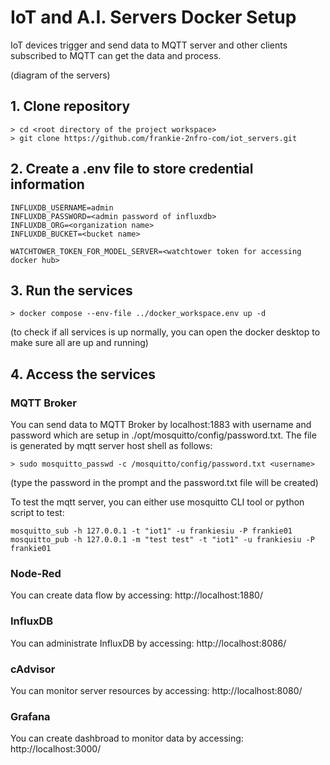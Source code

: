 # IoT and A.I. Servers Docker Setup
IoT devices trigger and send data to MQTT server and other clients subscribed to MQTT can get the data and process. 

(diagram of the servers)


## 1. Clone repository
```
> cd <root directory of the project workspace>
> git clone https://github.com/frankie-2nfro-com/iot_servers.git
```

## 2. Create a .env file to store credential information
```
INFLUXDB_USERNAME=admin
INFLUXDB_PASSWORD=<admin password of influxdb>
INFLUXDB_ORG=<organization name>
INFLUXDB_BUCKET=<bucket name>

WATCHTOWER_TOKEN_FOR_MODEL_SERVER=<watchtower token for accessing docker hub>
```

## 3. Run the services
```
> docker compose --env-file ../docker_workspace.env up -d
```
(to check if all services is up normally, you can open the docker desktop to make sure all are up and running)



## 4. Access the services

### MQTT Broker
You can send data to MQTT Broker by localhost:1883 with username and password which are setup in ./opt/mosquitto/config/password.txt. The file is generated by mqtt server host shell as follows:
```
> sudo mosquitto_passwd -c /mosquitto/config/password.txt <username>
```
(type the password in the prompt and the password.txt file will be created)

To test the mqtt server, you can either use mosquitto CLI tool or python script to test:
```
mosquitto_sub -h 127.0.0.1 -t "iot1" -u frankiesiu -P frankie01
mosquitto_pub -h 127.0.0.1 -m "test test" -t "iot1" -u frankiesiu -P frankie01
```

### Node-Red
You can create data flow by accessing: http://localhost:1880/


### InfluxDB
You can administrate InfluxDB by accessing: http://localhost:8086/


### cAdvisor
You can monitor server resources by accessing: http://localhost:8080/


### Grafana
You can create dashbroad to monitor data by accessing: http://localhost:3000/
